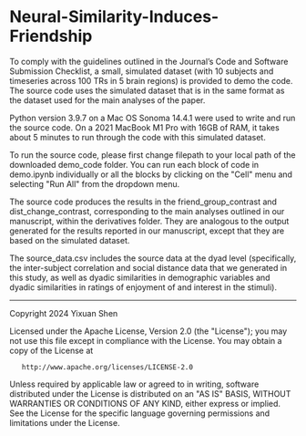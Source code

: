 # Neural-Similarity-Induces-Friendship

To comply with the guidelines outlined in the Journal’s Code and Software Submission Checklist, a small, simulated dataset (with 10 subjects and timeseries across 100 TRs in 5 brain regions) is provided to demo the code. The source code uses the simulated dataset that is in the same format as the dataset used for the main analyses of the paper.

Python version 3.9.7 on a Mac OS Sonoma 14.4.1 were used to write and run the source code. On a 2021 MacBook M1 Pro with 16GB of RAM, it takes about 5 minutes to run through the code with this simulated dataset.

To run the source code, please first change filepath to your local path of the downloaded demo_code folder. You can run each block of code in demo.ipynb individually or all the blocks by clicking on the "Cell" menu and selecting "Run All" from the dropdown menu. 

The source code produces the results in the friend_group_contrast and dist_change_contrast, corresponding to the main analyses outlined in our manuscript, within the derivatives folder. They are analogous to the output generated for the results reported in our manuscript, except that they are based on the simulated dataset. 

The source_data.csv includes the source data at the dyad level (specifically, the inter-subject correlation and social distance data that we generated in this study, as well as dyadic similarities in demographic variables and dyadic similarities in ratings of enjoyment of and interest in the stimuli).


---
Copyright 2024 Yixuan Shen

   Licensed under the Apache License, Version 2.0 (the "License");
   you may not use this file except in compliance with the License.
   You may obtain a copy of the License at

       http://www.apache.org/licenses/LICENSE-2.0

   Unless required by applicable law or agreed to in writing, software
   distributed under the License is distributed on an "AS IS" BASIS,
   WITHOUT WARRANTIES OR CONDITIONS OF ANY KIND, either express or implied.
   See the License for the specific language governing permissions and
   limitations under the License.
